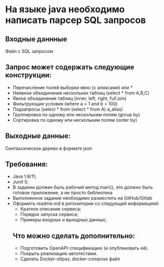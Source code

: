 # На языке java необходимо написать парсер SQL запросов

## Входные даннные

Файл с SQL запросом

## Запрос может содержать следующие конструкции:
* Перечисление полей выборки явно (с алиасами) или *
* Неявное объединение нескольких таблиц (select * from A,B,C)
* Явное объединение таблиц (inner, left, right, full join)
* Фильтрующие условия (where a = 1 and b > 100)
* Подзапросы (select * from (select * from A) a_alias)
* Группировка по одному или нескольким полям (group by)
* Сортировка по одному или нескольким полям (order by)

## Выходные данные:
Синтаксическое дерево в формате json

## Требования:
* Java 1.8/11;
* Junit 5;
* В задании должен быть рабочий метод main(), это должно быть готовое приложение, а
не просто библиотека
* Выполненное задание необходимо разместить на GitHub/Gitlab
* Оформить readme.md в репозитории со следующей информацией:
  - Краткое описание сервиса;
  - Порядок запуска сервиса;
  - Примеры входных и выходных данных;
  ## Что можно сделать дополнительно:
  * Подготовить OpenAPI-спецификацию (и опубликовать её).
  * Покрыть реализацию автотестами.
  * Сделать Docker-образ, docker-compose файл
